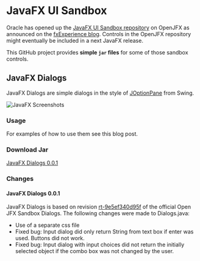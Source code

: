# JavaFX UI Sandbox #
Oracle has opened up the [JavaFX UI Sandbox repository](http://hg.openjdk.java.net/openjfx/sandbox-8/controls/rt) on OpenJFX as announced on the [fxExperience blog](http://fxexperience.com/2012/10/announcing-the-javafx-ui-controls-sandbox/). 
Controls in the OpenJFX repository might eventually be included in a next JavaFX release.

This GitHub project provides **simple `jar` files** for some of those sandbox controls.

## JavaFX Dialogs ##
JavaFX Dialogs are simple dialogs in the style of [JOptionPane](http://docs.oracle.com/javase/tutorial/uiswing/components/dialog.html) from Swing.

![JavaFX Screenshots](https://raw.github.com/marcojakob/javafx-ui-sandbox/master/img/javafx-dialogs-screenshots.png)

### Usage ###
For examples of how to use them see this blog post.

### Download Jar ###
[JavaFX Dialogs 0.0.1](https://github.com/downloads/marcojakob/javafx-ui-sandbox/makery-javafx-dialogs-0.0.1.jar)

### Changes ###

#### JavaFX Dialogs 0.0.1 ####
JavaFX Dialogs is based on revision [rt-9e5ef340d95f](http://hg.openjdk.java.net/openjfx/sandbox-8/controls/rt/rev/9e5ef340d95f) of the official Open JFX Sandbox Dialogs.
The following changes were made to Dialogs.java:
* Use of a separate css file
* Fixed bug: Input dialog did only return String from text box if enter was used. Buttons 
	did not work.
* Fixed bug: Input dialog with input choices did not return the initially selected object
	if the combo box was not changed by the user.